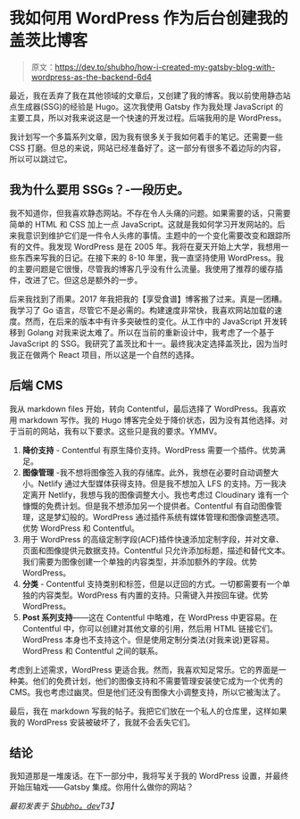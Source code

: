 # 我如何用 WordPress 作为后台创建我的盖茨比博客

> 原文：<https://dev.to/shubho/how-i-created-my-gatsby-blog-with-wordpress-as-the-backend-6d4>

最近，我在丢弃了我在其他领域的文章后，又创建了我的博客。我以前使用静态站点生成器(SSG)的经验是 Hugo。这次我使用 Gatsby 作为我处理 JavaScript 的主要工具，所以对我来说这是一个快速的开发过程。后端我用的是 WordPress。

我计划写一个多篇系列文章，因为我有很多关于我如何着手的笔记。还需要一些 CSS 打磨。但总的来说，网站已经准备好了。这一部分有很多不着边际的内容，所以可以跳过它。

## 我为什么要用 SSGs？-一段历史。

我不知道你，但我喜欢静态网站。不存在令人头痛的问题。如果需要的话，只需要简单的 HTML 和 CSS 加上一点 JavaScript。这就是我如何学习开发网站的。后来我意识到维护它们是一件令人头疼的事情。主题中的一个变化需要改变和跟踪所有的文件。我发现 WordPress 是在 2005 年。我将在夏天开始上大学，我想用一些东西来写我的日记。在接下来的 8-10 年里，我一直坚持使用 WordPress。我的主要问题是它很慢，尽管我的博客几乎没有什么流量。我使用了推荐的缓存插件，改进了它。但这总是额外的一步。

后来我找到了雨果。2017 年我把我的【享受食谱】博客搬了过来。真是一团糟。我学习了 Go 语言，尽管它不是必需的。构建速度非常快，我喜欢网站加载的速度。然而，在后来的版本中有许多突破性的变化。从工作中的 JavaScript 开发转移到 Golang 对我来说太难了。所以在当前的重新设计中，我考虑了一个基于 JavaScript 的 SSG。我研究了盖茨比和十一。最终我决定选择盖茨比，因为当时我正在做两个 React 项目，所以这是一个自然的选择。

## 后端 CMS

我从 markdown files 开始，转向 Contentful，最后选择了 WordPress。我喜欢用 markdown 写作。我的 Hugo 博客完全处于降价状态，因为没有其他选择。对于当前的网站，我有以下要求。这些只是我的要求。YMMV。

1.  **降价支持** - Contentful 有原生降价支持。WordPress 需要一个插件。优势满足。
2.  **图像管理** -我不想将图像签入我的存储库。此外，我想在必要时自动调整大小。Netlify 通过大型媒体获得支持。但是我不想加入 LFS 的支持。万一我决定离开 Netlify，我想与我的图像调整大小。我也考虑过 Cloudinary 谁有一个慷慨的免费计划。但是我不想添加另一个提供者。Contentful 有自动图像管理，这是梦幻般的。WordPress 通过插件系统有媒体管理和图像调整选项。优势 WordPress 和 Contentful。
3.  用于 WordPress 的高级定制字段(ACF)插件快速添加定制字段，并对文章、页面和图像提供元数据支持。Contentful 只允许添加标题，描述和替代文本。我们需要为图像创建一个单独的内容类型，并添加额外的字段。优势 WordPress。
4.  **分类** - Contentful 支持类别和标签，但是以迂回的方式。一切都需要有一个单独的内容类型。WordPress 有内置的支持。只需键入并按回车键。优势 WordPress。
5.  **Post 系列支持**——这在 Contentful 中略难，在 WordPress 中更容易。在 Contentful 中，你可以创建对其他文章的引用，然后用 HTML 链接它们。WordPress 本身也不支持这个。但是使用定制分类法(对我来说)更容易。WordPress 和 Contentful 之间的联系。

考虑到上述需求，WordPress 更适合我。然而，我喜欢知足常乐。它的界面是一种美。他们的免费计划，他们的图像支持和不需要管理安装使它成为一个优秀的 CMS。我也考虑过幽灵。但是他们还没有图像大小调整支持，所以它被淘汰了。

最后，我在 markdown 写我的帖子。我把它们放在一个私人的仓库里，这样如果我的 WordPress 安装被破坏了，我就不会丢失它们。

## 结论

我知道那是一堆废话。在下一部分中，我将写关于我的 WordPress 设置，并最终开始压轴戏——Gatsby 集成。你用什么做你的网站？

*最初发表于 [Shubho。dev](https://www.shubho.dev/coding/how-i-created-my-gatsbyjs-blog-with-wordpress-as-the-backend/)T3】*